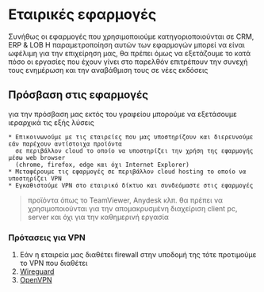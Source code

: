 # Εταιρικές εφαρμογές

Συνήθως οι εφαρμογές που χρησιμοποιούμε κατηγοριοποιούνται σε CRM, ERP & LOB
Η παραμετροποίηση αυτών των εφαρμογών μπορεί να είναι ωφέλιμη για την επιχείρηση μας, θα πρέπει όμως να εξετάζουμε το κατά πόσο οι εργασίες που έχουν γίνει στο παρελθόν επιτρέπουν την συνεχή τους ενημέρωση και την αναβάθμιση τους σε νέες εκδόσεις

## Πρόσβαση στις εφαρμογές

για την πρόσβαση μας εκτός του γραφείου μπορούμε να εξετάσουμε ιεραρχικά τις εξής λύσεις

    * Επικοινωνούμε με τις εταιρείες που μας υποστηρίζουν και διερευνούμε εάν παρέχουν αντίστοιχα προϊόντα 
      σε περιβάλλον cloud το οποίο να υποστηρίζει την χρήση της εφαρμογής μέσω web browser
      (chrome, firefox, edge και όχι Internet Explorer)
    * Μεταφέρουμε τις εφαρμογές σε περιβάλλον cloud hosting το οποίο να υποστηρίζει VPN
    * Εγκαθιστούμε VPN στο εταιρικό δίκτυο και συνδεόμαστε στις εφαρμογές

> προϊόντα όπως το TeamViewer, Anydesk κλπ. θα πρέπει να χρησιμοποιούνται για την απομακρυσμένη διαχείριση client pc, server και όχι για την καθημερινή εργασία

### Πρότασεις για VPN

  1. Εάν η εταιρεία μας διαθέτει firewall στην υποδομή της τότε προτιμούμε το VPN που διαθέτει
  2. [Wireguard](https://www.wireguard.com/install/)
  3. [OpenVPN](https://openvpn.net/download-open-vpn/)